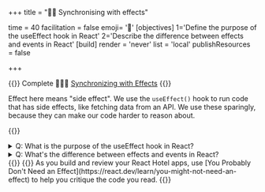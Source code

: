 +++
title = "🤹🏼 Synchronising with effects"

time = 40
facilitation = false
emoji= '🧩'
[objectives]
    1='Define the purpose of the useEffect hook in React'
    2='Describe the difference between effects and events in React'
[build]
  render = 'never'
  list = 'local'
  publishResources = false

+++

{{<note type="narrative" title="React Learn">}}
Complete 🧑🏾‍🎓 [Synchronizing with Effects](https://react.dev/learn/synchronizing-with-effects)
{{</note>}}

Effect here means "side effect". We use the `useEffect()` hook to run code that has side effects, like fetching data from an API. We use these sparingly, because they can make our code harder to reason about.

{{<note type="question" title="Check your understanding">}}

<details><summary>Q: What is the purpose of the useEffect hook in React?
</summary>
A: It's used for handling side effects in components, like synchronising with external systems.</details>
<details><summary>Q: What's the difference between effects and events in React?
</summary>
A: Effects handle side effects after a component renders, while events handle user interactions within a component.</details>
{{</note>}}
{{<note type="tip" title="Use Effects Sparingly">}}
As you build and review your React Hotel apps, use [You Probably Don't Need an Effect](https://react.dev/learn/you-might-not-need-an-effect) to help you critique the code you read.
{{</note>}}
